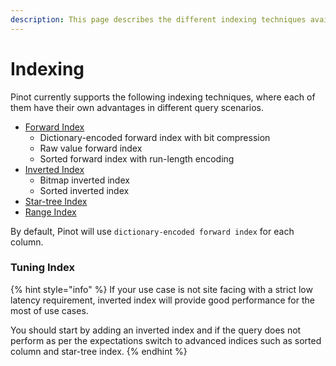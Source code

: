 ```yaml
---
description: This page describes the different indexing techniques available in Pinot
---
```


# Indexing

Pinot currently supports the following indexing techniques, where each of them have their own advantages in different query scenarios.

* [Forward Index](forward-index.md)
  * Dictionary-encoded forward index with bit compression
  * Raw value forward index
  * Sorted forward index with run-length encoding
* [Inverted Index](inverted-index.md)
  * Bitmap inverted index
  * Sorted inverted index
* [Star-tree Index](star-tree-index.md)
* [Range Index](range-index.md)

By default, Pinot will use `dictionary-encoded forward index` for each column. 

### Tuning Index

{% hint style="info" %}
If your use case is not site facing with a strict low latency requirement, inverted index will provide good performance for the most of use cases.   
  
You should start by adding an inverted index and if the query does not perform as per the expectations switch to  advanced indices such as sorted column and star-tree index.
{% endhint %}

